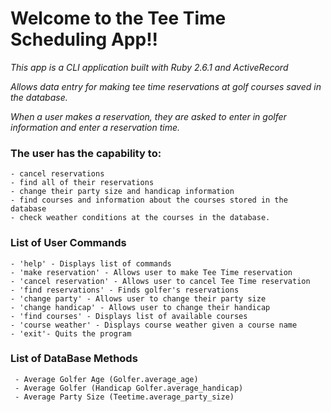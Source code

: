 # Welcome to the Tee Time Scheduling App!!
  _This app is a CLI application built with Ruby 2.6.1 and ActiveRecord_

  _Allows data entry for making tee time reservations at golf courses saved in the database._

  _When a user makes a reservation, they are asked to enter in golfer information and enter a reservation time._

  ### The user has the capability to:
  ```
  - cancel reservations
  - find all of their reservations
  - change their party size and handicap information
  - find courses and information about the courses stored in the database
  - check weather conditions at the courses in the database.
  ```

  ### List of User Commands
  ```
  - 'help' - Displays list of commands                              
  - 'make reservation' - Allows user to make Tee Time reservation 
  - 'cancel reservation' - Allows user to cancel Tee Time reservation
  - 'find reservations' - Finds golfer's reservations                
  - 'change party' - Allows user to change their party size          
  - 'change handicap' - Allows user to change their handicap         
  - 'find courses' - Displays list of available courses              
  - 'course weather' - Displays course weather given a course name  
  - 'exit'- Quits the program         
  ```

 ### List of DataBase Methods
 ```
  - Average Golfer Age (Golfer.average_age)
  - Average Golfer (Handicap Golfer.average_handicap)
  - Average Party Size (Teetime.average_party_size)
 ```

